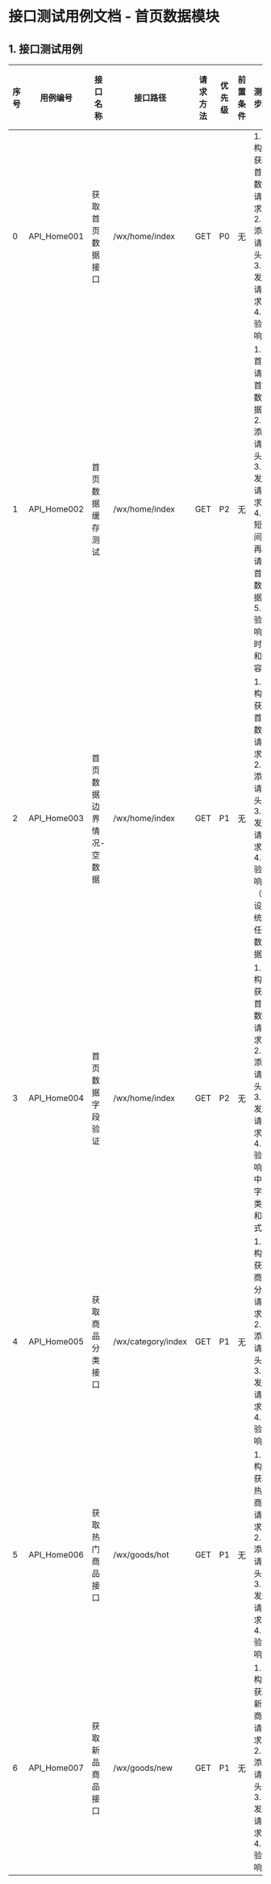 # 接口测试用例文档 - 首页数据模块

## 1. 接口测试用例

|序号|用例编号|接口名称|接口路径|请求方法|优先级|前置条件|测试步骤|请求头|测试数据|预期结果|响应状态码|备注|
|---|---|---|---|---|---|---|---|---|---|---|---|---|
|0|API_Home001|获取首页数据接口|/wx/home/index|GET|P0|无|1. 构造获取首页数据请求；<br>2. 添加请求头；<br>3. 发送请求；<br>4. 验证响应|无特殊请求头|无|errno=0，data包含首页完整数据（轮播图、分类、新品、推荐商品等），errmsg="成功"|200|完整首页数据|
|1|API_Home002|首页数据缓存测试|/wx/home/index|GET|P2|无|1. 首次请求首页数据；<br>2. 添加请求头；<br>3. 发送请求；<br>4. 短时间内再次请求首页数据；<br>5. 验证响应时间和内容|无特殊请求头|无|errno=0，第二次请求响应时间更快且返回相同内容（或缓存标识），errmsg="成功"|200|缓存机制测试|
|2|API_Home003|首页数据边界情况-空数据|/wx/home/index|GET|P1|无|1. 构造获取首页数据请求；<br>2. 添加请求头；<br>3. 发送请求；<br>4. 验证响应（假设系统无任何数据）|无特殊请求头|无|errno=0，返回结构完整的空数据或提示信息，errmsg="成功"|200|空数据处理|
|3|API_Home004|首页数据字段验证|/wx/home/index|GET|P2|无|1. 构造获取首页数据请求；<br>2. 添加请求头；<br>3. 发送请求；<br>4. 验证响应中各字段类型和格式|无特殊请求头|无|errno=0，所有字段类型和格式符合预期，errmsg="成功"|200|数据结构验证|
|4|API_Home005|获取商品分类接口|/wx/category/index|GET|P1|无|1. 构造获取商品分类请求；<br>2. 添加请求头；<br>3. 发送请求；<br>4. 验证响应|无特殊请求头|无|errno=0，data包含商品分类列表（非空数组），errmsg="成功"|200|分类数据获取|
|5|API_Home006|获取热门商品接口|/wx/goods/hot|GET|P1|无|1. 构造获取热门商品请求；<br>2. 添加请求头；<br>3. 发送请求；<br>4. 验证响应|无特殊请求头|无|errno=0，data包含热门商品列表（非空数组），errmsg="成功"|200|热门商品数据|
|6|API_Home007|获取新品商品接口|/wx/goods/new|GET|P1|无|1. 构造获取新品商品请求；<br>2. 添加请求头；<br>3. 发送请求；<br>4. 验证响应|无特殊请求头|无|errno=0，data包含新品商品列表（非空数组），errmsg="成功"|200|新品商品数据|